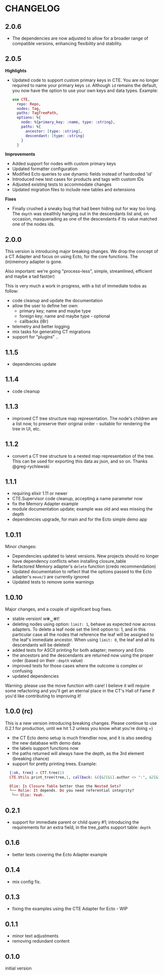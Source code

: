 # CHANGELOG

## 2.0.6

- The dependencies are now adjusted to allow for a broader range of compatible versions, enhancing flexibility and stability.

## 2.0.5

**Highlights**

- Updated code to support custom primary keys in CTE. You are no longer required to name your primary keys `id`. Although `id` remains the default, you now have the option to use your own keys and data types. Example:

  ```elixir
  use CTE,
    repo: Repo,
    nodes: Tag,
    paths: TagTreePath,
    options: %{
      node: %{primary_key: :name, type: :string},
      paths: %{
        ancestor: [type: :string],
        descendant: [type: :string]
      }
    }
  ```

**Improvements**

- Added support for nodes with custom primary keys
- Updated formatter configuration
- Modified Ecto queries to use dynamic fields instead of hardcoded 'id'
- Introduced new test cases for products and tags with custom IDs
- Adjusted existing tests to accommodate changes
- Updated migration files to include new tables and extensions

**Fixes**

- Finally crushed a sneaky bug that had been hiding out for way too long. The `depth` was stealthily hanging out in the descendants list and, on occasion, masquerading as one of the descendants if its value matched one of the nodes ids.

## 2.0.0

This version is introducing major breaking changes. We drop the concept of a CT Adapter and focus on using Ecto, for the core functions. The (in)memory adapter is gone.

Also important: we're going "process-less", simple, streamlined, efficient and maybe a tad fast(er)

This is very much a work in progress, with a list of immediate todos as follow:

- code cleanup and update the documentation
- allow the user to define her own:
  - primary key; name and maybe type
  - foreign key; name and maybe type - optional
  - callbacks (l8r)
- telemetry and better logging
- mix tasks for generating CT migrations
- support for "plugins" ..

## 1.1.5

- dependencies update

## 1.1.4

- code cleanup

## 1.1.3

- improved CT tree structure map representation. The node's children are a list now, to preserve their original order - suitable for rendering the tree in UI, etc.

## 1.1.2

- convert a CT tree structure to a nested map representation of the tree. This can be used for exporting this data as json, and so on. Thanks @greg-rychlewski

## 1.1.1

- requiring elixir 1.11 or newer
- CTE.Supervisor code cleanup, accepting a name parameter now
- fix the Memory Adapter example
- module documentation update; example was old and was missing the depth
- dependencies upgrade, for main and for the Ecto simple demo app

## 1.0.11

Minor changes:

- Dependencies updated to latest versions. New projects should no longer have dependency conflicts when installing closure_table
- Refactored Memory adapter's `delete` function (credo recommendation)
- Updated documentation to reflect that the options passed to the Ecto adapter's `move/3` are currently ignored
- Updated tests to remove some warnings

## 1.0.10

Major changes, and a couple of significant bug fixes.

- stable version! w⦿‿⦿t!
- deleting nodes using option: `limit: 1`, behave as expected now across adapters. To delete a leaf node set the limit option to: 1, and in this particular case all the nodes that reference the leaf will be assigned to the leaf's immediate ancestor. When using `limit: 0`, the leaf and all its descendants will be deleted!
- added tests for ASCII printing for both adapter; memory and Ecto
- the ancestors and the descendants are returned now using the proper order (based on their `:depth` value)
- improved tests for those cases where the outcome is complex or confusing
- updated dependencies

Warning: please use the move function with care! I believe it will require some refactoring and you'll get an eternal place in the CT's Hall of Fame if you'd like contributing to improving it!

## 1.0.0 (rc)

This is a new version introducing breaking changes. Please continue to use 0.2.1 for production, until we hit 1.2 unless you know what you're doing =)

- the CT Ecto demo setup is much friendlier now, and it is also seeding the new database with demo data
- the labels support functions now
- the paths returned will always have the depth, as the 3rd element (breaking chance)
- support for pretty printing trees. Example:

```elixir
  {:ok, tree} = CTT.tree(1)
  CTE.Utils.print_tree(tree,1, callback: &({&2[&1].author <> ":", &2[&1].comment}))

  Olie: Is Closure Table better than the Nested Sets?
  └── Rolie: It depends. Do you need referential integrity?
   └── Olie: Yeah.
```

## 0.2.1

- support for immediate parent or child query #1; introducing the requirements for an extra field, in the tree_paths support table: `depth`

## 0.1.6

- better tests covering the Ecto Adapter example

## 0.1.4

- mix config fix.

## 0.1.3

- fixing the examples using the CTE Adapter for Ecto - WIP

## 0.1.1

- minor text adjustments
- removing redundant content

## 0.1.0

initial version
